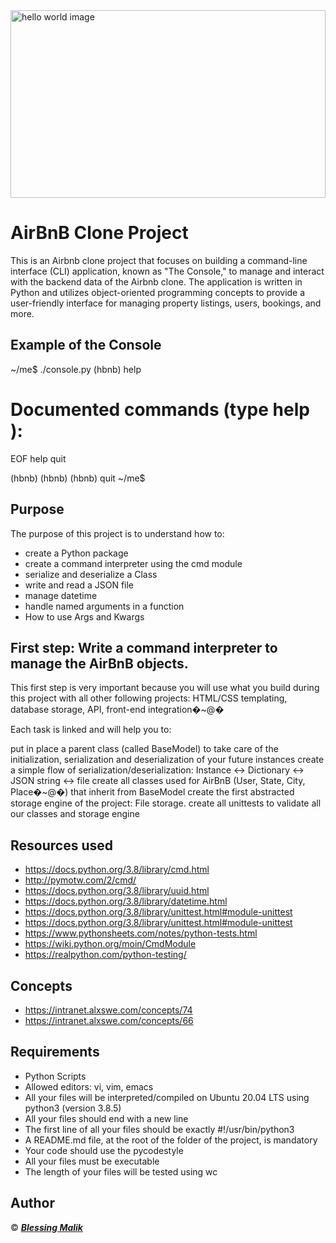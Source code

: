 <img align="center" alt="hello world image" width="100%" height="300" src="https://encrypted-tbn0.gstatic.com/images?q=tbn:ANd9GcRir46C9dK0iBLo7wqsAnEVM20sj4KYwAvCiQ&usqp=CAU">

# AirBnB Clone Project
This is an Airbnb clone project that focuses on building a command-line interface (CLI) application, known as "The Console," to manage and interact with the backend data of the Airbnb clone. The application is written in Python and utilizes object-oriented programming concepts to provide a user-friendly interface for managing property listings, users, bookings, and more.

## Example of the Console
~/me$ ./console.py
(hbnb) help

Documented commands (type help <topic>):
========================================
EOF  help  quit

(hbnb)
(hbnb)
(hbnb) quit
~/me$

## Purpose
The purpose of this project is to understand how to:
+ create a Python package
+ create a command interpreter using the cmd module
+ serialize and deserialize a Class
+ write and read a JSON file
+ manage datetime
+ handle named arguments in a function
+ How to use Args and Kwargs

## First step: Write a command interpreter to manage the AirBnB objects.
This first step is very important because you will use what you build during this project with all other following projects: HTML/CSS templating, database storage, API, front-end integration�~@�

Each task is linked and will help you to:

put in place a parent class (called BaseModel) to take care of the initialization, serialization and deserialization of your future instances
create a simple flow of serialization/deserialization: Instance <-> Dictionary <-> JSON string <-> file
create all classes used for AirBnB (User, State, City, Place�~@�) that inherit from BaseModel
create the first abstracted storage engine of the project: File storage.
create all unittests to validate all our classes and storage engine

## Resources used 
+ https://docs.python.org/3.8/library/cmd.html
+ http://pymotw.com/2/cmd/
+ https://docs.python.org/3.8/library/uuid.html
+ https://docs.python.org/3.8/library/datetime.html
+ https://docs.python.org/3.8/library/unittest.html#module-unittest
+ https://docs.python.org/3.8/library/unittest.html#module-unittest
+ https://www.pythonsheets.com/notes/python-tests.html
+ https://wiki.python.org/moin/CmdModule
+ https://realpython.com/python-testing/

## Concepts
+ https://intranet.alxswe.com/concepts/74
+ https://intranet.alxswe.com/concepts/66

## Requirements
+ Python Scripts
+ Allowed editors: vi, vim, emacs
+ All your files will be interpreted/compiled on Ubuntu 20.04 LTS using python3 (version 3.8.5)
+ All your files should end with a new line
+ The first line of all your files should be exactly #!/usr/bin/python3
+ A README.md file, at the root of the folder of the project, is mandatory
+ Your code should use the pycodestyle
+ All your files must be executable
+ The length of your files will be tested using wc


## Author
© ___[Blessing Malik](https://github.com/chykB)___
